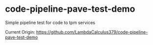 # code-pipeline-pave-test-demo
Simple pipeline test for code to tpm services

Current Origin:  https://github.com/LambdaCalculus379/code-pipeline-pave-test-demo
